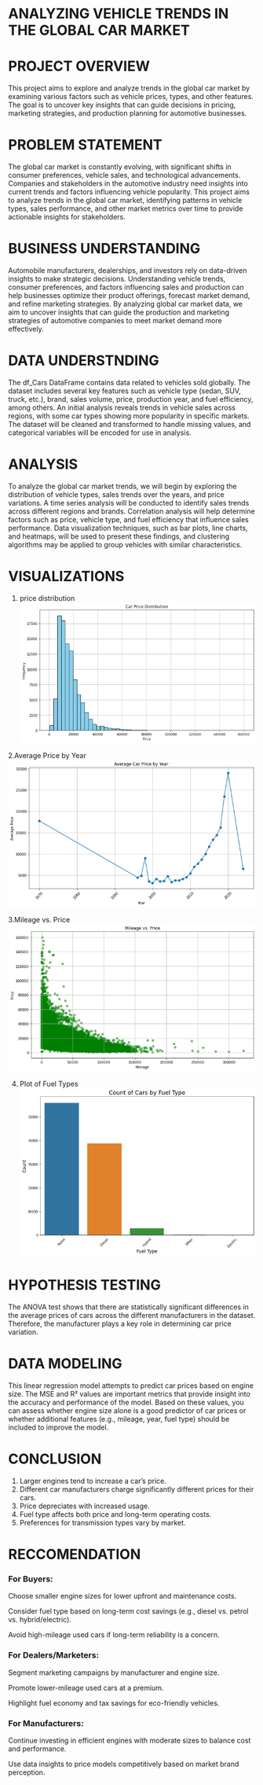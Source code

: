 # ANALYZING VEHICLE TRENDS IN THE GLOBAL CAR MARKET

# PROJECT OVERVIEW
This project aims to explore and analyze trends in the global car market by examining various factors such as vehicle prices, types, and other features. The goal is to uncover key insights that can guide decisions in pricing, marketing strategies, and production planning for automotive businesses.

# PROBLEM STATEMENT
The global car market is constantly evolving, with significant shifts in consumer preferences, vehicle sales, and technological advancements. Companies and stakeholders in the automotive industry need insights into current trends and factors influencing vehicle popularity. This project aims to analyze trends in the global car market, identifying patterns in vehicle types, sales performance, and other market metrics over time to provide actionable insights for stakeholders.

# BUSINESS UNDERSTANDING
Automobile manufacturers, dealerships, and investors rely on data-driven insights to make strategic decisions. Understanding vehicle trends, consumer preferences, and factors influencing sales and production can help businesses optimize their product offerings, forecast market demand, and refine marketing strategies. By analyzing global car market data, we aim to uncover insights that can guide the production and marketing strategies of automotive companies to meet market demand more effectively.

# DATA UNDERSTNDING
The df_Cars DataFrame contains data related to vehicles sold globally. The dataset includes several key features such as vehicle type (sedan, SUV, truck, etc.), brand, sales volume, price, production year, and fuel efficiency, among others. An initial analysis reveals trends in vehicle sales across regions, with some car types showing more popularity in specific markets. The dataset will be cleaned and transformed to handle missing values, and categorical variables will be encoded for use in analysis.

# ANALYSIS
To analyze the global car market trends, we will begin by exploring the distribution of vehicle types, sales trends over the years, and price variations. A time series analysis will be conducted to identify sales trends across different regions and brands. Correlation analysis will help determine factors such as price, vehicle type, and fuel efficiency that influence sales performance. Data visualization techniques, such as bar plots, line charts, and heatmaps, will be used to present these findings, and clustering algorithms may be applied to group vehicles with similar characteristics.

# VISUALIZATIONS
1. price distribution
![alt text](Images/image.png)


2.Average Price by Year
![alt text](Images/image-1.png) 


3.Mileage vs. Price
![alt text](Images/image-2.png)


4. Plot of Fuel Types
![alt text](Images/image-3.png)


# HYPOTHESIS TESTING
The ANOVA test shows that there are statistically significant differences in the average prices of cars across the different manufacturers in the dataset. Therefore, the manufacturer plays a key role in determining car price variation.

# DATA MODELING
This linear regression model attempts to predict car prices based on engine size. The MSE and R² values are important metrics that provide insight into the accuracy and performance of the model. Based on these values, you can assess whether engine size alone is a good predictor of car prices or whether additional features (e.g., mileage, year, fuel type) should be included to improve the model.

# CONCLUSION
1. Larger engines tend to increase a car’s price.
2. Different car manufacturers charge significantly different prices for their cars.
3. Price depreciates with increased usage.
4.  Fuel type affects both price and long-term operating costs.
5. Preferences for transmission types vary by market.

# RECCOMENDATION
### For Buyers:
Choose smaller engine sizes for lower upfront and maintenance costs.

Consider fuel type based on long-term cost savings (e.g., diesel vs. petrol vs. hybrid/electric).

Avoid high-mileage used cars if long-term reliability is a concern.

### For Dealers/Marketers:
Segment marketing campaigns by manufacturer and engine size.

Promote lower-mileage used cars at a premium.

Highlight fuel economy and tax savings for eco-friendly vehicles.

### For Manufacturers:

Continue investing in efficient engines with moderate sizes to balance cost and performance.

Use data insights to price models competitively based on market brand perception.
